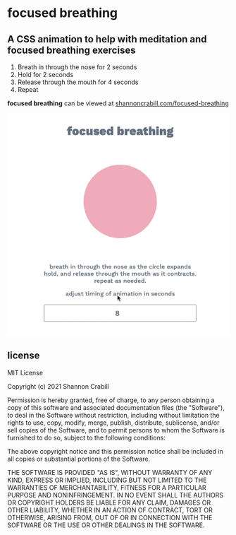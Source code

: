 # focused breathing
## A CSS animation to help with meditation and focused breathing exercises

1. Breath in through the nose for 2 seconds
1. Hold for 2 seconds
1. Release through the mouth for 4 seconds
1. Repeat

**focused breathing** can be viewed at [shannoncrabill.com/focused-breathing](http://www.shannoncrabill.com/focused-breathing)

![](img/focused-breathing-demo.gif)

## license

MIT License

Copyright (c) 2021 Shannon Crabill

Permission is hereby granted, free of charge, to any person obtaining a copy
of this software and associated documentation files (the "Software"), to deal
in the Software without restriction, including without limitation the rights
to use, copy, modify, merge, publish, distribute, sublicense, and/or sell
copies of the Software, and to permit persons to whom the Software is
furnished to do so, subject to the following conditions:

The above copyright notice and this permission notice shall be included in all
copies or substantial portions of the Software.

THE SOFTWARE IS PROVIDED "AS IS", WITHOUT WARRANTY OF ANY KIND, EXPRESS OR
IMPLIED, INCLUDING BUT NOT LIMITED TO THE WARRANTIES OF MERCHANTABILITY,
FITNESS FOR A PARTICULAR PURPOSE AND NONINFRINGEMENT. IN NO EVENT SHALL THE
AUTHORS OR COPYRIGHT HOLDERS BE LIABLE FOR ANY CLAIM, DAMAGES OR OTHER
LIABILITY, WHETHER IN AN ACTION OF CONTRACT, TORT OR OTHERWISE, ARISING FROM,
OUT OF OR IN CONNECTION WITH THE SOFTWARE OR THE USE OR OTHER DEALINGS IN THE
SOFTWARE.